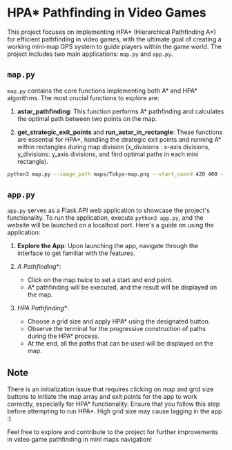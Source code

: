 # HPA* Pathfinding in Video Games

This project focuses on implementing HPA* (Hierarchical Pathfinding A*) for efficient pathfinding in video games, with the ultimate goal of creating a working mini-map GPS system to guide players within the game world. The project includes two main applications: `map.py` and `app.py`.

## `map.py`

`map.py` contains the core functions implementing both A* and HPA* algorithms. The most crucial functions to explore are:

1. **astar_pathfinding**: This function performs A* pathfinding and calculates the optimal path between two points on the map.

2. **get_strategic_exit_points** and **run_astar_in_rectangle**: These functions are essential for HPA*, handling the strategic exit points and running A* within rectangles during map division (x_divisions : x-axis divisions, y_divisions: y_axis divisions, and find optimal paths in each mini rectangle).

```bash
python3 map.py --image_path maps/Tokyo-map.png --start_coord 420 400 --end_coord 360 110 --grid_size 30 --reverse True --threshold 160
```

## `app.py`

`app.py` serves as a Flask API web application to showcase the project's functionality. To run the application, execute `python3 app.py`, and the website will be launched on a localhost port. Here's a guide on using the application:

1. **Explore the App**: Upon launching the app, navigate through the interface to get familiar with the features.

2. **A* Pathfinding**:
   - Click on the map twice to set a start and end point.
   - A* pathfinding will be executed, and the result will be displayed on the map.

3. **HPA* Pathfinding**:
   - Choose a grid size and apply HPA* using the designated button.
   - Observe the terminal for the progressive construction of paths during the HPA* process.
   - At the end, all the paths that can be used will be displayed on the map.

## Note

There is an initialization issue that requires clicking on map and grid size buttons to initiate the map array and exit points for the app to work correctly, especially for HPA* functionality. Ensure that you follow this step before attempting to run HPA*. High grid size may cause lagging in the app :) 

Feel free to explore and contribute to the project for further improvements in video game pathfinding in mini maps navigation!

